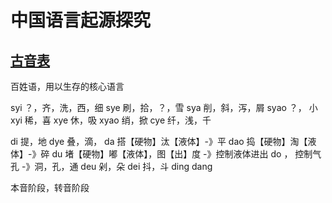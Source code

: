 # 中国语言起源探究

## [古音表](ying/index.md)

百姓语，用以生存的核心语言

syi ？，齐，洗，西，细
sye 刷，拾，？，雪
sya 削，斜，泻，屑
syao ？， 小
xyi 稀，喜
xye 休，吸
xyao 绡，掀
cye  纤，浅，千

di  提，地
dye 叠，滴，
da  搭【硬物】汰【液体】-》平
dao 捣【硬物】淘【液体】-》碎
du  堵【硬物】嘟【液体】，图【出】度 -》控制液体进出
do  ， 控制气孔 -》洞，孔，通
deu 剁，朵
dei 抖，斗
ding
dang

本音阶段，转音阶段